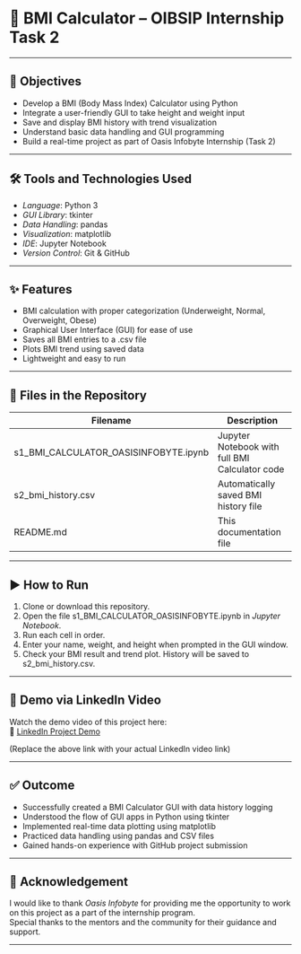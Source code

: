 # 🧮 BMI Calculator – OIBSIP Internship Task 2

---

## 🎯 Objectives

- Develop a BMI (Body Mass Index) Calculator using Python  
- Integrate a user-friendly GUI to take height and weight input  
- Save and display BMI history with trend visualization  
- Understand basic data handling and GUI programming  
- Build a real-time project as part of Oasis Infobyte Internship (Task 2)

---

## 🛠️ Tools and Technologies Used

- *Language*: Python 3  
- *GUI Library*: tkinter  
- *Data Handling*: pandas  
- *Visualization*: matplotlib  
- *IDE*: Jupyter Notebook  
- *Version Control*: Git & GitHub

---

## ✨ Features

- BMI calculation with proper categorization (Underweight, Normal, Overweight, Obese)  
- Graphical User Interface (GUI) for ease of use  
- Saves all BMI entries to a .csv file  
- Plots BMI trend using saved data  
- Lightweight and easy to run

---

## 📁 Files in the Repository

| Filename                                 | Description                                 |
|------------------------------------------|---------------------------------------------|
| s1_BMI_CALCULATOR_OASISINFOBYTE.ipynb  | Jupyter Notebook with full BMI Calculator code |
| s2_bmi_history.csv                     | Automatically saved BMI history file        |
| README.md                              | This documentation file

---

## ▶️ How to Run

1. Clone or download this repository.
2. Open the file s1_BMI_CALCULATOR_OASISINFOBYTE.ipynb in *Jupyter Notebook*.
3. Run each cell in order.
4. Enter your name, weight, and height when prompted in the GUI window.
5. Check your BMI result and trend plot. History will be saved to s2_bmi_history.csv.

---

## 🎥 Demo via LinkedIn Video

Watch the demo video of this project here:  
🔗 [LinkedIn Project Demo](https://www.linkedin.com/YOUR-VIDEO-LINK)

(Replace the above link with your actual LinkedIn video link)

---

## ✅ Outcome

- Successfully created a BMI Calculator GUI with data history logging  
- Understood the flow of GUI apps in Python using tkinter  
- Implemented real-time data plotting using matplotlib  
- Practiced data handling using pandas and CSV files  
- Gained hands-on experience with GitHub project submission

---

## 🙏 Acknowledgement

I would like to thank *Oasis Infobyte* for providing me the opportunity to work on this project as a part of the internship program.  
Special thanks to the mentors and the community for their guidance and support.

---





